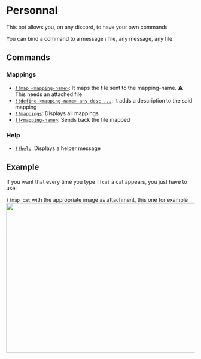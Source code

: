 # Personnal

This bot allows you, on any discord, to have your own commands

You can bind a command to a message / file, any message, any file.

## Commands

### Mappings

- [`!!map <mapping-name>`](https://github.com/erwanvivien/discord_personnal#mappings): It maps the file sent to the mapping-name. ⚠️ This needs an attached file
- [`!!define <mapping-name> any desc ...`](https://github.com/erwanvivien/discord_personnal#mappings): It adds a description to the said mapping
- [`!!mappings`](https://github.com/erwanvivien/discord_personnal#mappings): Displays all mappings
- [`!!<mapping-name>`](https://github.com/erwanvivien/discord_personnal#mappings): Sends back the file mapped

### Help

- [`!!help`](https://github.com/erwanvivien/discord_personnal#help): Displays a helper message

## Example

If you want that every time you type `!!cat` a cat appears, you just have to use:

`!!map cat` with the appropriate image as attachment, this one for example
<img src="https://user-images.githubusercontent.com/44021072/113632193-f9686400-966a-11eb-89de-94a0b533eaa1.png" data-canonical-src="https://user-images.githubusercontent.com/44021072/113632193-f9686400-966a-11eb-89de-94a0b533eaa1.png" width="533" height="400"/>
